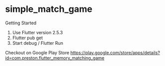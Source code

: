 # simple_match_game

Getting Started
1. Use Flutter version 2.5.3
2. Flutter pub get
3. Start debug / Flutter Run

Checkout on Google Play Store
https://play.google.com/store/apps/details?id=com.preston.flutter_memory_matching_game
